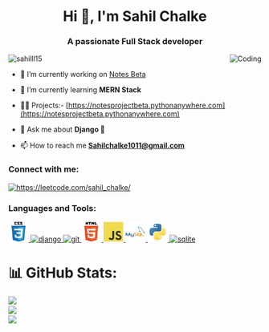 <h1 align="center">Hi 👋, I'm Sahil Chalke</h1>
<h3 align="center">A passionate Full Stack developer </h3>
<img align="right" alt="Coding" widht="350" src="https://media.tenor.com/NOYF3f82b_gAAAAC/programmer.gif">

 <img
    src="https://komarev.com/ghpvc/?username=sahilll15&label=Profile%20views&color=0e75b6&style=flat"
    alt="sahilll15"
  />
</p>

- 🔭 I’m currently working on [Notes Beta](https://notesprojectbeta.pythonanywhere.com/notes/)

- 🌱 I’m currently learning **MERN Stack**

- 👨‍💻 Projects:- [https://notesprojectbeta.pythonanywhere.com](https://notesprojectbeta.pythonanywhere.com)

- 💬 Ask me about **Django 🐍**

- 📫 How to reach me **Sahilchalke1011@gmail.com**

<h3 align="left">Connect with me:</h3>
<p align="left">
<a href="https://www.leetcode.com/https://leetcode.com/sahil_chalke/" target="blank"><img align="center" src="https://raw.githubusercontent.com/rahuldkjain/github-profile-readme-generator/master/src/images/icons/Social/leet-code.svg" alt="https://leetcode.com/sahil_chalke/" height="30" width="40" /></a>
</p>

<h3 align="left">Languages and Tools:</h3>
</a> <a href="https://www.w3schools.com/css/" target="_blank" rel="noreferrer"> <img src="https://raw.githubusercontent.com/devicons/devicon/master/icons/css3/css3-original-wordmark.svg" alt="css3" width="40" height="40"/> </a> <a href="https://www.djangoproject.com/" target="_blank" rel="noreferrer"> <img src="https://cdn.worldvectorlogo.com/logos/django.svg" alt="django" width="40" height="40"/> </a> <a href="https://git-scm.com/" target="_blank" rel="noreferrer"> <img src="https://www.vectorlogo.zone/logos/git-scm/git-scm-icon.svg" alt="git" width="40" height="40"/> </a> <a href="https://www.w3.org/html/" target="_blank" rel="noreferrer"> <img src="https://raw.githubusercontent.com/devicons/devicon/master/icons/html5/html5-original-wordmark.svg" alt="html5" width="40" height="40"/> </a> <a href="https://www.adobe.com/in/products/illustrator.html" target="_blank" rel="noreferrer">  <img src="https://raw.githubusercontent.com/devicons/devicon/master/icons/javascript/javascript-original.svg" alt="javascript" width="40" height="40"/> </a> <a href="https://www.mysql.com/" target="_blank" rel="noreferrer"> <img src="https://raw.githubusercontent.com/devicons/devicon/master/icons/mysql/mysql-original-wordmark.svg" alt="mysql" width="40" height="40"/> </a> <a href="https://www.python.org" target="_blank" rel="noreferrer"> <img src="https://raw.githubusercontent.com/devicons/devicon/master/icons/python/python-original.svg" alt="python" width="40" height="40"/> </a>   <a href="https://www.sqlite.org/" target="_blank" rel="noreferrer"> <img src="https://www.vectorlogo.zone/logos/sqlite/sqlite-icon.svg" alt="sqlite" width="40" height="40"/> </a> </p>



<!-- Proudly created with GPRM ( https://gprm.itsvg.in ) -->
# 📊 GitHub Stats:
![](https://github-readme-stats.vercel.app/api?username=sahilll15&theme=dracula&hide_border=false&include_all_commits=true&count_private=true)<br/>
![](https://github-readme-streak-stats.herokuapp.com/?user=sahilll15&theme=dracula&hide_border=false)<br/>
![](https://github-readme-stats.vercel.app/api/top-langs/?username=sahilll15&theme=dracula&hide_border=false&include_all_commits=true&count_private=true&layout=compact)

